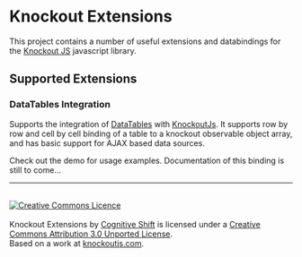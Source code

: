 Knockout Extensions
===================

This project contains a number of useful extensions and databindings for the [Knockout JS](http://knockoutjs.com) javascript library.

## Supported Extensions ##

### DataTables Integration
Supports the integration of [DataTables](http://datatables.net) with [KnockoutJs](http://knockoutjs.com).  It 
supports row by row and cell by cell binding of a table to a knockout observable object array, and has 
basic support for AJAX based data sources.

Check out the demo for usage examples.  Documentation of this binding is still to come...

---
<div><br />
<a rel="license" href="http://creativecommons.org/licenses/by/3.0/"><img alt="Creative Commons Licence" style="border-width:0" src="http://i.creativecommons.org/l/by/3.0/88x31.png" /></a><br /><br /><span xmlns:dct="http://purl.org/dc/terms/" href="http://purl.org/dc/dcmitype/InteractiveResource" property="dct:title" rel="dct:type">Knockout Extensions</span> by <a xmlns:cc="http://creativecommons.org/ns#" href="http://cogshift.com" property="cc:attributionName" rel="cc:attributionURL">Cognitive Shift</a> is licensed under a <a rel="license" href="http://creativecommons.org/licenses/by/3.0/">Creative Commons Attribution 3.0 Unported License</a>.<br />Based on a work at <a xmlns:dct="http://purl.org/dc/terms/" href="http://knockoutjs.com/" rel="dct:source">knockoutjs.com</a>.
</div>